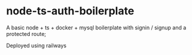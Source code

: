 # node-ts-auth-boilerplate

A basic node + ts + docker + mysql boilerplate with signin / signup and a protected route;

Deployed using railways
